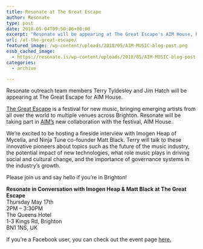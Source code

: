 ```yaml
---
title: Resonate at The Great Escape
author: Resonate
type: post
date: 2018-05-04T09:50:06+00:00
excerpt: "Resonate will be appearing at The Great Escape's AIM House, hosting a fireside chat with Imogen Heap and Matt Black. Together with Resonate's own Terry Tyldesley, these pioneering artists will talk about the future of the music industry, and technology's role within it. "
url: /at-the-great-escape/
featured_image: /wp-content/uploads/2018/05/AIM-MUSIC-blog-post.png
essb_cached_image:
  - https://resonate.is/wp-content/uploads/2018/05/AIM-MUSIC-blog-post.png
categories:
  - archive

---
```

Resonate outreach team members Terry Tyldesley and Jim Hatch will be appearing at The Great Escape for AIM House.

<a href="http://greatescapefestival.com" target="_blank" rel="noopener">The Great Escape</a> is a festival for new music, bringing emerging artists from all over the world to multiple venues across Brighton. Resonate will be taking part in <a href="https://resonate.is/joining-aim/" target="_blank" rel="noopener">AIM’s</a> new collaboration with the festival, AIM House.

We’re excited to be hosting a fireside interview with Imogen Heap of Mycelia, and Ninja Tune co-founder Matt Black. Terry will talk to these innovative pioneers about topics such as the future of the music industry, the potential impact of new technologies, what role music plays in driving social and cultural change, and the importance of governance systems in the industry’s growth.

Please join us and say hello if you’re in Brighton!

**Resonate in Conversation with Imogen Heap & Matt Black at The Great Escape**  
Thursday May 17th  
2PM &#8211; 3:30PM  
The Queens Hotel  
1-3 Kings Rd, Brighton  
BN1 1NS, UK

If you&#8217;re a Facebook user, you can check out the event page <a href="https://www.facebook.com/events/173187106676819/" target="_blank" rel="noopener">here.</a>